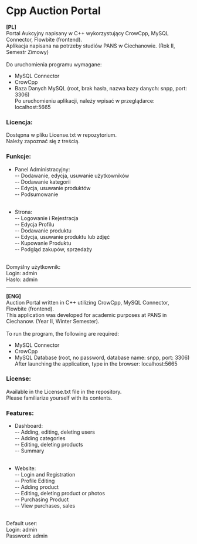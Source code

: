 # Cpp Auction Portal
 **[PL]** <br>
 Portal Aukcyjny napisany w C++ wykorzystujący CrowCpp, MySQL Connector, Flowbite (frontend). <br>
 Aplikacja napisana na potrzeby studiów PANS w Ciechanowie. (Rok II, Semestr Zimowy) <br> <br>
 Do uruchomienia programu wymagane: <br>
 - MySQL Connector <br>
 - CrowCpp <br>
 - Baza Danych MySQL (root, brak hasła, nazwa bazy danych: snpp, port: 3306) <br>
 Po uruchomieniu aplikacji, należy wpisać w przeglądarce: localhost:5665 <br>
 
 ### Licencja:
 Dostępna w pliku License.txt w repozytorium. <br>
 Należy zapoznać się z treścią. <br>
 
 ### Funkcje:
 * Panel Administracyjny: <br>
 -- Dodawanie, edycja, usuwanie użytkowników <br>
 -- Dodawanie kategorii <br>
 -- Edycja, usuwanie produktów <br>
 -- Podsumowanie <br> <br>
 
 * Strona: <br> 
 -- Logowanie i Rejestracja <br> 
 -- Edycja Profilu <br>
 -- Dodawanie produktu <br>
 -- Edycja, usuwanie produktu lub zdjęć <br>
 -- Kupowanie Produktu <br>
 -- Podgląd zakupów, sprzedaży <br> <br>
 
 Domyślny użytkownik: <br>
 Login: admin <br>
 Hasło: admin <br>
 
 
 _______

 **[ENG]** <br>
 Auction Portal written in C++ utilizing CrowCpp, MySQL Connector, Flowbite (frontend). <br>
 This application was developed for academic purposes at PANS in Ciechanow. (Year II, Winter Semester). <br> <br>
 To run the program, the following are required: <br>
 - MySQL Connector <br>
 - CrowCpp <br>
 - MySQL Database (root, no password, database name: snpp, port: 3306) <br>
 After launching the application, type in the browser: localhost:5665 <br>
 
 ### License:
 Available in the License.txt file in the repository. <br>
 Please familiarize yourself with its contents. <br>
 
 ### Features:
 * Dashboard: <br>
 -- Adding, editing, deleting users <br>
 -- Adding categories <br>
 -- Editing, deleting products <br>
 -- Summary <br> <br>
 
 * Website: <br>
 -- Login and Registration <br>
 -- Profile Editing <br>
 -- Adding product <br>
 -- Editing, deleting product or photos <br>
 -- Purchasing Product <br>
 -- View purchases, sales <br> <br>
 
 Default user: <br>
 Login: admin <br>
 Password: admin
 
 
